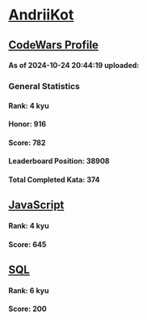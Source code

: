 # [AndriiKot](https://www.codewars.com/users/AndriiKot)
## [CodeWars Profile](https://www.codewars.com/users/AndriiKot)
#### As of 2024-10-24 20:44:19 uploaded:
### General Statistics
#### Rank: 4 kyu
#### Honor: 916
#### Score: 782
#### Leaderboard Position: 38908
#### Total Completed Kata: 374

## [JavaScript](https://github.com/AndriiKot/JavaScript__CodeWars)
#### Rank: 4 kyu
#### Score: 645

## [SQL](https://github.com/AndriiKot/SQL__CodeWars)
#### Rank: 6 kyu
#### Score: 200
